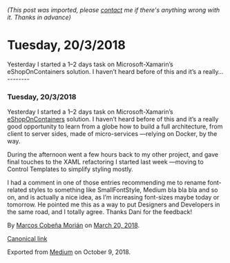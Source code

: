 *(This post was imported, please [contact](#/contact) me if there's anything wrong with it. Thanks in advance)*

  # Tuesday, 20/3/2018

   Yesterday I started a 1–2 days task on Microsoft-Xamarin’s eShopOnContainers solution. I haven’t heard before of this and it’s a really…   --------
  
### Tuesday, 20/3/2018

Yesterday I started a 1–2 days task on Microsoft-Xamarin’s [eShopOnContainers](https://github.com/dotnet-architecture/eShopOnContainers) solution. I haven’t heard before of this and it’s a really good opportunity to learn from a globe how to build a full architecture, from client to server sides, made of micro-services —relying on Docker, by the way.

During the afternoon went a few hours back to my other project, and gave final touches to the XAML refactoring I started last week —moving to Control Templates to simplify styling mostly.

I had a comment in one of those entries recommending me to rename font-related styles to something like SmallFontStyle, Medium bla bla bla and so on, and is actually a nice idea, as I’m increasing font-sizes maybe today or tomorrow. He pointed me this as a way to put Designers and Developers in the same road, and I totally agree. Thanks Dani for the feedback!

  
  
  By [Marcos Cobeña Morián](https://medium.com/@MarcosCobena) on [March 20, 2018](https://medium.com/p/f42e8eb10d25).

[Canonical link](https://medium.com/@MarcosCobena/tuesday-20-3-2018-f42e8eb10d25)

Exported from [Medium](https://medium.com) on October 9, 2018.

